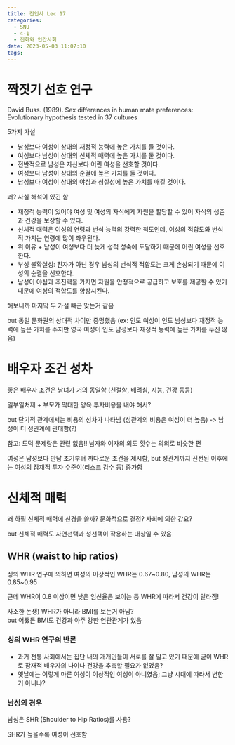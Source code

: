 ```yaml
---
title: 진인사 Lec 17
categories:
  - SNU
  - 4-1
  - 진화와 인간사회
date: 2023-05-03 11:07:10
tags:
---
```


# 짝짓기 선호 연구

David Buss. (1989). Sex differences in human mate preferences: Evolutionary hypothesis tested in 37 cultures

5가지 가설

- 남성보다 여성이 상대의 재정적 능력에 높은 가치를 둘 것이다.
- 여성보다 남성이 상대의 신체적 매력에 높은 가치를 둘 것이다.
- 전반적으로 남성은 자신보다 어린 여성을 선호할 것이다.
- 여성보다 남성이 상대의 순결에 높은 가치를 둘 것이다.
- 남성보다 여성이 상대의 야심과 성실성에 높은 가치를 매길 것이다.

왜? 사실 해석이 있긴 함

- 재정적 능력이 있어야 여성 및 여성의 자식에게 자원을 할당할 수 있어 자식의 생존과 건강을 보장할 수 있다.
- 신체적 매력은 여성의 연령과 번식 능력의 강력한 척도인데, 여성의 적합도와 번식적 가치는 연령에 많이 좌우된다.
- 위 이유 + 남성이 여성보다 더 늦게 성적 성숙에 도달하기 때문에 어린 여성을 선호한다.
- 부성 불확실성: 친자가 아닌 경우 남성의 번식적 적합도는 크게 손상되기 때문에 여성의 순결을 선호한다.
- 남성이 야심과 추진력을 가지면 자원을 안정적으로 공급하고 보호를 제공할 수 있기 때문에 여성의 적합도를 향상시킨다.

해보니까 마지막 두 가설 빼곤 맞는거 같음

but 동일 문화권의 상대적 차이만 증명했음 (ex: 인도 여성이 인도 남성보다 재정적 능력에 높은 가치를 주지만 영국 여성이 인도 남성보다 재정적 능력에 높은 가치를 두진 않음)

# 배우자 조건 성차

좋은 배우자 조건은 남녀가 거의 동일함 (친절함, 배려심, 지능, 건강 등등)

일부일처제 + 부모가 막대한 양육 투자비용을 내야 해서?

but 단기적 관계에서는 비용의 성차가 나타남 (성관계의 비용은 여성이 더 높음) -> 남성이 더 성관계에 관대함(?)

참고: 도덕 문제랑은 관련 없음!! 남자와 여자의 외도 횟수는 의외로 비슷한 편

여성은 남성보다 만남 초기부터 까다로운 조건을 제시함, but 성관계까지 진전된 이후에는 여성의 잠재적 투자 수준이(리스크 감수 등) 증가함

# 신체적 매력

왜 하필 신체적 매력에 신경을 쓸까? 문화적으로 결정? 사회에 의한 강요?

but 신체적 매력도 자연선택과 성선택이 작용하는 대상일 수 있음

## WHR (waist to hip ratios)

싱의 WHR 연구에 의하면 여성의 이상적인 WHR는 0.67~0.80, 남성의 WHR는 0.85~0.95

근데 WHR이 0.8 이상이면 낮은 임신율은 보이는 등 WHR에 따라서 건강이 달라짐!

사소한 논쟁) WHR가 아니라 BMI를 보는거 아님?  
but 어쨌든 BMI도 건강과 아주 강한 연관관계가 있음

### 싱의 WHR 연구의 반론

- 과거 전통 사회에서는 집단 내의 개개인들이 서로를 잘 알고 있기 때문에 굳이 WHR로 잠재적 배우자의 나이나 건강을 추측할 필요가 없었음?
- 옛날에는 이렇게 마른 여성이 이상적인 여성이 아니였음; 그냥 시대에 따라서 변한거 아니냐?

### 남성의 경우

남성은 SHR (Shoulder to Hip Ratios)를 사용?

SHR가 높을수록 여성이 선호함
